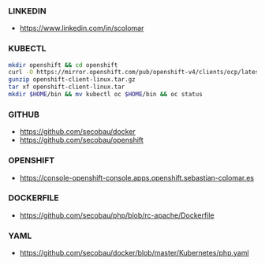 ### LINKEDIN
* https://www.linkedin.com/in/scolomar

### KUBECTL
```bash
mkdir openshift && cd openshift
curl -O https://mirror.openshift.com/pub/openshift-v4/clients/ocp/latest/openshift-client-linux.tar.gz
gunzip openshift-client-linux.tar.gz
tar xf openshift-client-linux.tar
mkdir $HOME/bin && mv kubectl oc $HOME/bin && oc status
```

### GITHUB
* https://github.com/secobau/docker
* https://github.com/secobau/openshift
 
### OPENSHIFT
* https://console-openshift-console.apps.openshift.sebastian-colomar.es
 
### DOCKERFILE
* https://github.com/secobau/php/blob/rc-apache/Dockerfile
 
### YAML
* https://github.com/secobau/docker/blob/master/Kubernetes/php.yaml
 
